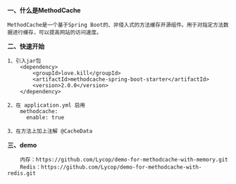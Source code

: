 **一、什么是MethodCache**

    MethodCache是一个基于Spring Boot的、非侵入式的方法缓存开源组件。用于对指定方法数据进行缓存，可以提高网站的访问速度。

**二、快速开始**

    1、引入jar包
        <dependency>
            <groupId>love.kill</groupId>
            <artifactId>methodcache-spring-boot-starter</artifactId>
            <version>2.0.0</version>
        </dependency>

    2、在 application.yml 启用
        methodcache:
          enable: true

    3、在方法上加上注解 @CacheData

**三、demo**

        内存：https://github.com/Lycop/demo-for-methodcache-with-memory.git
        Redis：https://github.com/Lycop/demo-for-methodcache-with-redis.git